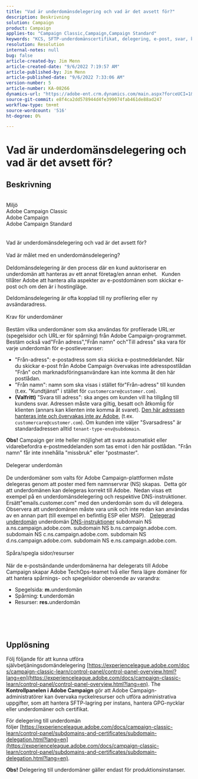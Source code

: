 ```yaml
---
title: "Vad är underdomänsdelegering och vad är det avsett för?"
description: Beskrivning
solution: Campaign
product: Campaign
applies-to: "Campaign Classic,Campaign,Campaign Standard"
keywords: "KCS, SFTP-underdomänscertifikat, delegering, e-post, svar, kampanj"
resolution: Resolution
internal-notes: null
bug: false
article-created-by: Jim Menn
article-created-date: "9/6/2022 7:19:57 AM"
article-published-by: Jim Menn
article-published-date: "9/6/2022 7:33:06 AM"
version-number: 5
article-number: KA-08266
dynamics-url: "https://adobe-ent.crm.dynamics.com/main.aspx?forceUCI=1&pagetype=entityrecord&etn=knowledgearticle&id=79387f4d-b42d-ed11-9db1-0022480866ad"
source-git-commit: e8f4ca2dd578944d4fe399074fab461de88ad247
workflow-type: tm+mt
source-wordcount: '516'
ht-degree: 0%

---
```


# Vad är underdomänsdelegering och vad är det avsett för?

## Beskrivning

<br>Miljö
<br>Adobe Campaign Classic
<br>Adobe Campaign
<br>Adobe Campaign Standard<br><br>
<br>Vad är underdomänsdelegering och vad är det avsett för?<br><br>Vad är målet med en underdomänsdelegering?<br><br>
Deldomänsdelegering är den process där en kund auktoriserar en underdomän att hanteras av ett annat företag/en annan enhet.  
Kunden tillåter Adobe att hantera alla aspekter av e-postdomänen som skickar e-post och om den är i hostingläge.

Deldomänsdelegering är ofta kopplad till ny profilering eller ny avsändaradress.
<br><br>Krav för underdomäner<br><br>
Bestäm vilka underdomäner som ska användas för profilerade URL:er (spegelsidor och URL:er för spårning) från Adobe Campaign-programmet.  
Bestäm också vad&quot;Från adress&quot;,&quot;Från namn&quot; och&quot;Till adress&quot; ska vara för varje underdomän för e-postleveranser:

- &quot;Från-adress&quot;: e-postadress som ska skicka e-postmeddelandet. När du skickar e-post från Adobe Campaign övervakas inte adresspostlådan &quot;Från&quot; och marknadsföringsanvändare kan inte komma åt den här postlådan.
- &quot;Från namn&quot;: namn som ska visas i stället för&quot;Från-adress&quot; till kunden (t.ex. &quot;Kundtjänst&quot; i stället för `customercare@customer.com`).
- <b>(Valfritt)</b> &quot;Svara till adress&quot;: ska anges om kunden vill ha tillgång till kundens svar. Adressen måste vara giltig, besatt och åtkomlig för klienten (annars kan klienten inte komma åt svaret). <u>Den här adressen hanteras inte och övervakas inte av Adobe</u>, (t.ex. `customercare@customer.com`). Om kunden inte väljer &quot;Svarsadress&quot; är standardadressen alltid `tenant-type-env@subdomain`.


<b>Obs!</b> Campaign ger inte heller möjlighet att svara automatiskt eller vidarebefordra e-postmeddelanden som tas emot i den här postlådan. &quot;Från namn&quot; får inte innehålla &quot;missbruk&quot; eller &quot;postmaster&quot;.
<br><br>Delegerar underdomän<br><br>
De underdomäner som valts för Adobe Campaign-plattformen måste delegeras genom att poster med fem namnservrar (NS) skapas. 
Detta gör att underdomänen kan delegeras korrekt till Adobe.  Nedan visas ett exempel på en underdomänsdelegering och respektive DNS-instruktioner.  
Ersätt&quot;emails.customer.com&quot; med den underdomän som du vill delegera.  
Observera att underdomänen måste vara unik och inte redan kan användas av en annan part (till exempel en befintlig ESP eller MSP).
 
<u>Delegerad underdomän</u>
underdomän
<u>DNS-instruktioner</u>
subdomain NS a.ns.campaign.adobe.com.
subdomain NS b.ns.campaign.adobe.com.
subdomain NS c.ns.campaign.adobe.com.
subdomain NS d.ns.campaign.adobe.com.
subdomain NS e.ns.campaign.adobe.com.
<br><br>Spåra/spegla sidor/resurser<br><br>
När de e-postsändande underdomänerna har delegerats till Adobe Campaign skapar Adobe TechOps-teamet två eller flera lägre domäner för att hantera spårnings- och spegelsidor oberoende av varandra:

- Spegelsida: <b>m.</b>underdomän
- Spårning: <b>t.</b>underdomän
- Resurser: <b>res.</b>underdomän

<br><br> <br>

## Upplösning


Följ följande för att kunna utföra självbetjäningsdomändelegering [https://experienceleague.adobe.com/docs/campaign-classic-learn/control-panel/control-panel-overview.html?lang=en](https://experienceleague.adobe.com/docs/campaign-classic-learn/control-panel/control-panel-overview.html?lang=en).
The <b>Kontrollpanelen i Adobe Campaign</b> gör att Adobe Campaign-administratörer kan övervaka nyckelresurser och utföra administrativa uppgifter, som att hantera SFTP-lagring per instans, hantera GPG-nycklar eller underdomäner och certifikat.

För delegering till underdomän följer [https://experienceleague.adobe.com/docs/campaign-classic-learn/control-panel/subdomains-and-certificates/subdomain-delegation.html?lang=en](https://experienceleague.adobe.com/docs/campaign-classic-learn/control-panel/subdomains-and-certificates/subdomain-delegation.html?lang=en).

<b>Obs!</b> Delegering till underdomäner gäller endast för produktionsinstanser.
